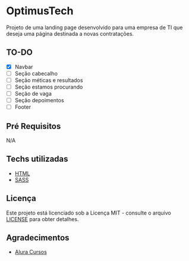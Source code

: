 # OptimusTech

Projeto de uma landing page desenvolvido para uma empresa de TI que deseja uma página destinada a novas contratações.

## TO-DO

- [x] Navbar
- [ ] Seção cabecalho
- [ ] Seção méticas e resultados
- [ ] Seção estamos procurando
- [ ] Seção de vaga
- [ ] Seção depoimentos
- [ ] Footer

## Pré Requisitos

N/A

## Techs utilizadas

- [HTML](https://developer.mozilla.org/pt-BR/docs/Web/HTML)
- [SASS](https://sass-lang.com/)

## Licença

Este projeto está licenciado sob a Licença MIT - consulte o arquivo [LICENSE](./LICENSE) para obter detalhes.

## Agradecimentos

- [Alura Cursos](https://www.alura.com.br/)
